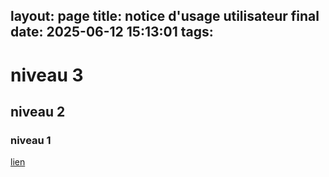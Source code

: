 layout: page
title: notice d'usage utilisateur final
date: 2025-06-12 15:13:01
tags:
---
# niveau 3
## niveau 2
### niveau 1 
[lien](http://localhost:8080/admin/#) 
